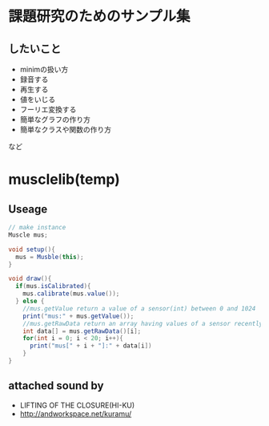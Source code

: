 # 課題研究のためのサンプル集
## したいこと
- minimの扱い方
 - 録音する
 - 再生する
 - 値をいじる
 - フーリエ変換する
- 簡単なグラフの作り方
- 簡単なクラスや関数の作り方

など

# musclelib(temp)
## Useage
``` java
// make instance
Muscle mus;

void setup(){
  mus = Musble(this);
}

void draw(){
  if(mus.isCalibrated){
    mus.calibrate(mus.value());
  } else {
    //mus.getValue return a value of a sensor(int) between 0 and 1024
    print("mus:" + mus.getValue());    
    //mus.getRawData return an array having values of a sensor recently 20 times
    int data[] = mus.getRawData()[i];
    for(int i = 0; i < 20; i++){
      print("mus[" + i + "]:" + data[i])
    }
}
```

## attached sound by
- LIFTING OF THE CLOSURE(HI-KU)
 - http://andworkspace.net/kuramu/
